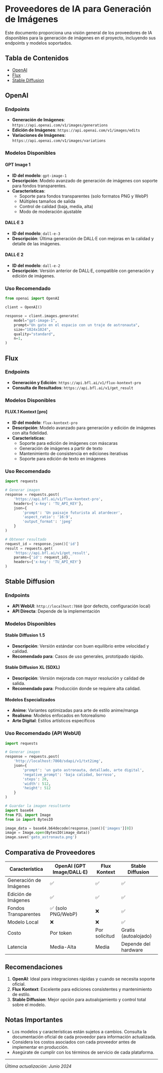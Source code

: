 # Proveedores de IA para Generación de Imágenes

Este documento proporciona una visión general de los proveedores de IA disponibles para la generación de imágenes en el proyecto, incluyendo sus endpoints y modelos soportados.

## Tabla de Contenidos
- [OpenAI](#openai)
- [Flux](#flux)
- [Stable Diffusion](#stable-diffusion)

## OpenAI

### Endpoints
- **Generación de Imágenes**: `https://api.openai.com/v1/images/generations`
- **Edición de Imágenes**: `https://api.openai.com/v1/images/edits`
- **Variaciones de Imágenes**: `https://api.openai.com/v1/images/variations`

### Modelos Disponibles

#### GPT Image 1
- **ID del modelo**: `gpt-image-1`
- **Descripción**: Modelo avanzado de generación de imágenes con soporte para fondos transparentes.
- **Características**:
  - Soporte para fondos transparentes (solo formatos PNG y WebP)
  - Múltiples tamaños de salida
  - Control de calidad (baja, media, alta)
  - Modo de moderación ajustable

#### DALL·E 3
- **ID del modelo**: `dall-e-3`
- **Descripción**: Última generación de DALL·E con mejoras en la calidad y detalle de las imágenes.

#### DALL·E 2
- **ID del modelo**: `dall-e-2`
- **Descripción**: Versión anterior de DALL·E, compatible con generación y edición de imágenes.

### Uso Recomendado
```python
from openai import OpenAI

client = OpenAI()

response = client.images.generate(
    model="gpt-image-1",
    prompt="Un gato en el espacio con un traje de astronauta",
    size="1024x1024",
    quality="standard",
    n=1,
)
```

## Flux

### Endpoints
- **Generación y Edición**: `https://api.bfl.ai/v1/flux-kontext-pro`
- **Consulta de Resultados**: `https://api.bfl.ai/v1/get_result`

### Modelos Disponibles

#### FLUX.1 Kontext [pro]
- **ID del modelo**: `flux-kontext-pro`
- **Descripción**: Modelo avanzado para generación y edición de imágenes con alta fidelidad.
- **Características**:
  - Soporte para edición de imágenes con máscaras
  - Generación de imágenes a partir de texto
  - Mantenimiento de consistencia en ediciones iterativas
  - Soporte para edición de texto en imágenes

### Uso Recomendado
```python
import requests

# Generar imagen
response = requests.post(
    'https://api.bfl.ai/v1/flux-kontext-pro',
    headers={'x-key': 'TU_API_KEY'},
    json={
        'prompt': 'Un paisaje futurista al atardecer',
        'aspect_ratio': '16:9',
        'output_format': 'jpeg'
    }
)

# Obtener resultado
request_id = response.json()['id']
result = requests.get(
    'https://api.bfl.ai/v1/get_result',
    params={'id': request_id},
    headers={'x-key': 'TU_API_KEY'}
)
```

## Stable Diffusion

### Endpoints
- **API WebUI**: `http://localhost:7860` (por defecto, configuración local)
- **API Directa**: Depende de la implementación

### Modelos Disponibles

#### Stable Diffusion 1.5
- **Descripción**: Versión estándar con buen equilibrio entre velocidad y calidad.
- **Recomendado para**: Casos de uso generales, prototipado rápido.

#### Stable Diffusion XL (SDXL)
- **Descripción**: Versión mejorada con mayor resolución y calidad de salida.
- **Recomendado para**: Producción donde se requiere alta calidad.

#### Modelos Especializados
- **Anime**: Variantes optimizadas para arte de estilo anime/manga
- **Realismo**: Modelos enfocados en fotorealismo
- **Arte Digital**: Estilos artísticos específicos

### Uso Recomendado (API WebUI)
```python
import requests

# Generar imagen
response = requests.post(
    'http://localhost:7860/sdapi/v1/txt2img',
    json={
        'prompt': 'un gato astronauta, detallado, arte digital',
        'negative_prompt': 'baja calidad, borroso',
        'steps': 20,
        'width': 512,
        'height': 512
    }
)

# Guardar la imagen resultante
import base64
from PIL import Image
from io import BytesIO

image_data = base64.b64decode(response.json()['images'][0])
image = Image.open(BytesIO(image_data))
image.save('gato_astronauta.png')
```

## Comparativa de Proveedores

| Característica          | OpenAI (GPT Image/DALL·E) | Flux Kontext | Stable Diffusion |
|-------------------------|---------------------------|--------------|------------------|
| Generación de Imágenes | ✅                        | ✅           | ✅               |
| Edición de Imágenes    | ✅                        | ✅           | ✅               |
| Fondos Transparentes   | ✅ (solo PNG/WebP)        | ❌          | ✅               |
| Modelo Local           | ❌                       | ❌          | ✅               |
| Costo                 | Por token                 | Por solicitud| Gratis (autoalojado) |
| Latencia              | Media-Alta                | Media        | Depende del hardware |

## Recomendaciones

1. **OpenAI**: Ideal para integraciones rápidas y cuando se necesita soporte oficial.
2. **Flux Kontext**: Excelente para ediciones consistentes y mantenimiento de estilo.
3. **Stable Diffusion**: Mejor opción para autoalojamiento y control total sobre el modelo.

## Notas Importantes

- Los modelos y características están sujetos a cambios. Consulta la documentación oficial de cada proveedor para información actualizada.
- Considera los costos asociados con cada proveedor antes de implementar en producción.
- Asegúrate de cumplir con los términos de servicio de cada plataforma.

---

*Última actualización: Junio 2024*
